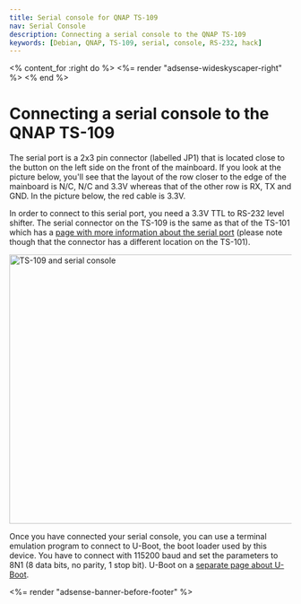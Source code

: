 ```yaml
---
title: Serial console for QNAP TS-109
nav: Serial Console
description: Connecting a serial console to the QNAP TS-109
keywords: [Debian, QNAP, TS-109, serial, console, RS-232, hack]
---
```


<% content_for :right do %>
<%= render "adsense-wideskyscaper-right" %>
<% end %>

<h1>Connecting a serial console to the QNAP TS-109</h1>

The serial port is a 2x3 pin connector (labelled JP1) that is located close
to the button on the left side on the front of the mainboard.  If you look
at the picture below, you'll see that the layout of the row closer to the
edge of the mainboard is N/C, N/C and 3.3V whereas that of the other row is
RX, TX and GND.  In the picture below, the red cable is 3.3V.

In order to connect to this serial port, you need a 3.3V TTL to RS-232
level shifter.  The serial connector on the TS-109 is the same as that of
the TS-101 which has a <a href =
"http://scratchpad.wikia.com/wiki/Open_Turbostation%3ASerialPort">page with
more information about the serial port</a> (please note though that the
connector has a different location on the TS-101).

<img src = "../images/img_0012s.jpg" class="border" alt = "TS-109 and serial console" width="640" height="480" />

Once you have connected your serial console, you can use a terminal
emulation program to connect to U-Boot, the boot loader used by this
device.  You have to connect with 115200 baud and set the parameters to 8N1
(8 data bits, no parity, 1 stop bit).  U-Boot on a <a href =
"../uboot/">separate page about U-Boot</a>.

<div class="bbf">
<%= render "adsense-banner-before-footer" %>
</div>


